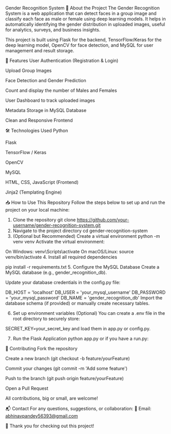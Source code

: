 Gender Recognition System
📌 About the Project
The Gender Recognition System is a web application that can detect faces in a group image and classify each face as male or female using deep learning models.
It helps in automatically identifying the gender distribution in uploaded images, useful for analytics, surveys, and business insights.

This project is built using Flask for the backend, TensorFlow/Keras for the deep learning model, OpenCV for face detection, and MySQL for user management and result storage.

🚀 Features
User Authentication (Registration & Login)

Upload Group Images

Face Detection and Gender Prediction

Count and display the number of Males and Females

User Dashboard to track uploaded images

Metadata Storage in MySQL Database

Clean and Responsive Frontend

🛠️ Technologies Used
Python

Flask

TensorFlow / Keras

OpenCV

MySQL

HTML, CSS, JavaScript (Frontend)

Jinja2 (Templating Engine)

📥 How to Use This Repository
Follow the steps below to set up and run the project on your local machine:

1. Clone the repository
git clone https://github.com/your-username/gender-recognition-system.git
2. Navigate to the project directory
cd gender-recognition-system
3. (Optional but Recommended) Create a virtual environment
python -m venv venv
Activate the virtual environment:

On Windows:
venv\Scripts\activate
On macOS/Linux:
source venv/bin/activate
4. Install all required dependencies

pip install -r requirements.txt
5. Configure the MySQL Database
Create a MySQL database (e.g., gender_recognition_db).

Update your database credentials in the config.py file:


DB_HOST = 'localhost'
DB_USER = 'your_mysql_username'
DB_PASSWORD = 'your_mysql_password'
DB_NAME = 'gender_recognition_db'
Import the database schema (if provided) or manually create necessary tables.

6. Set up environment variables (Optional)
You can create a .env file in the root directory to securely store:

SECRET_KEY=your_secret_key
and load them in app.py or config.py.

7. Run the Flask Application
python app.py
or if you have a run.py:

🤝 Contributing
Fork the repository

Create a new branch (git checkout -b feature/yourFeature)

Commit your changes (git commit -m 'Add some feature')

Push to the branch (git push origin feature/yourFeature)

Open a Pull Request

All contributions, big or small, are welcome!

📬 Contact
For any questions, suggestions, or collaboration:
📧 Email: abhinavpandey56393@gmail.com

🙌 Thank you for checking out this project!
